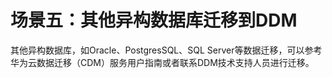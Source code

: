 # 场景五：其他异构数据库迁移到DDM<a name="ddm_03_0028"></a>

其他异构数据库，如Oracle、PostgresSQL、SQL Server等数据迁移，可以参考华为云数据迁移（CDM）服务用户指南或者联系DDM技术支持人员进行迁移。

